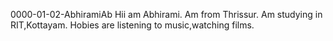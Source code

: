 0000-01-02-AbhiramiAb
Hii am Abhirami.
Am from Thrissur.
Am studying in RIT,Kottayam.
Hobies are listening to music,watching films.
